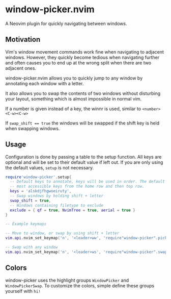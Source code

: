 # window-picker.nvim

A Neovim plugin for quickly navigating between windows.

## Motivation

Vim's window movement commands work fine when navigating to adjacent windows.
However, they quickly become tedious when navigating further and often causes
you to end up at the wrong split when there are two adjacent ones.

window-picker.nvim allows you to quickly jump to any window by annotating each
window with a letter.

It also allows you to swap the contents of two windows without disturbing your
layout, something which is almost impossible in normal vim.

If a number is given instead of a key, the winnr is used, similar to `<number><C-w><C-w>`

If `swap_shift == true` the windows will be swapped if the shift key is held
when swapping windows.

## Usage

Configuration is done by passing a table to the setup function. All keys are
optional and will be set to their default value if left out. If you are only
using the default values, `setup` is not necessary.
```lua
require'window-picker'.setup{
  -- Default keys to annotate, keys will be used in order. The default uses the
  -- most accessible keys from the home row and then top row.
  keys = 'alskdjfhgwoeiruty',
  -- Swap windows by holding shift + letter
  swap_shift = true,
  -- Windows containing filetype to exclude
  exclude = { qf = true, NvimTree = true, aerial = true }
}

-- Example keymaps

-- Move to window, or swap by using shift + letter
vim.api.nvim_set_keymap('n', '<leader>ww', 'require"window-picker".pick()')

-- Swap with any window
vim.api.nvim_set_keymap('n', '<leader>ws', 'require"window-picker".swap()')
```

## Colors
window-picker uses the highlight groups `WindowPicker` and `WindowPickerSwap`.
To customize the colors, simple define these groups yourself with `hi!`
